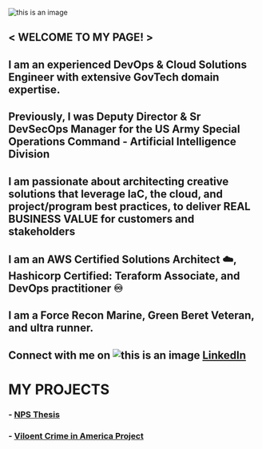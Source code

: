 ![this is an image](https://media.licdn.com/dms/image/D5616AQE4QSyYY8Nuyw/profile-displaybackgroundimage-shrink_350_1400/0/1672924398728?e=1679529600&v=beta&t=jJUQk6io13X4j2IG7-bupiIPxRzNPY5_K0M739dzy_M)

## < WELCOME TO MY PAGE! >

## I am an experienced DevOps & Cloud Solutions Engineer with extensive GovTech domain expertise. 

## Previously, I was Deputy Director & Sr DevSecOps Manager for the US Army Special Operations Command - Artificial Intelligence Division  

## I am passionate about architecting creative solutions that leverage IaC, the cloud, and project/program best practices, to deliver REAL BUSINESS VALUE for customers and stakeholders 

## I am an AWS Certified Solutions Architect ☁️, Hashicorp Certified: Teraform Associate, and DevOps practitioner ♾️    

## I am a Force Recon Marine, Green Beret Veteran, and ultra runner.
            
## Connect with me on ![this is an image](https://findicons.com/files/icons/1979/social/50/linkedin.png) [LinkedIn](https://www.linkedin.com/in/ryan-m-harth/)

# MY PROJECTS
### - [NPS Thesis](https://calhoun.nps.edu/handle/10945/61341)
### - [Viloent Crime in America Project](https://drive.google.com/file/d/1T_kxDkPaK_rU1fyFrs26KKQpWPvzwvxG/view?usp=sharing)
